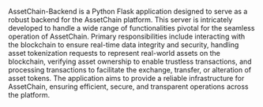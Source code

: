 AssetChain-Backend is a Python Flask application designed to serve as a robust backend for the AssetChain platform. This server is intricately developed to handle a wide range of functionalities pivotal for the seamless operation of AssetChain. Primary responsibilities include interacting with the blockchain to ensure real-time data integrity and security, handling asset tokenization requests to represent real-world assets on the blockchain, verifying asset ownership to enable trustless transactions, and processing transactions to facilitate the exchange, transfer, or alteration of asset tokens. The application aims to provide a reliable infrastructure for AssetChain, ensuring efficient, secure, and transparent operations across the platform.